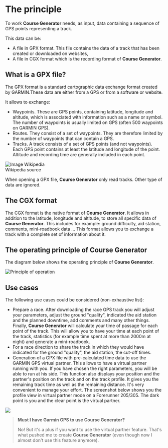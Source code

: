 # The principle

To work **Course Generator** needs, as input, data containing a sequence of GPS points representing a track.

This data can be:

* A file in GPX format. This file contains the data of a track that has been created or downloaded on websites,
* A file in CGX format which is the recording format of **Course Generator**.

## What is a GPX file?

The GPX format is a standard cartographic data exchange format created by GARMIN.These data are either from a GPS or from a software or website.

It allows to exchange:

* Waypoints. These are GPS points, containing latitude, longitude and altitude, which is associated with information such as a name or symbol. The number of waypoints is usually limited on GPS (often 500 waypoints on GARMIN GPS).
* Routes. They consist of a set of waypoints. They are therefore limited by the number of waypoints that can contain a GPS.
* Tracks. A track consists of a set of GPS points (and not waypoints). Each GPS point contains at least the latitude and longitude of the point. Altitude and recording time are generally included in each point.

![Image Wikipedia](./images/CG40_GPX.png)  
Wikipedia source

When opening a GPX file, **Course Generator** only read tracks. Other type of data are ignored.

## The CGX format

The CGX format is the native format of **Course Generator**. It allows in addition to the latitude, longitude and altitude, to store all specific data of **Course Generator**. This includes for example: ground difficulty, aid station, comments, mini-roadbook data ... This format allows you to exchange a track with a complete set of information about it.

## The operating principle of Course Generator

The diagram below shows the operating principle of **Course Generator**.

![Principle of operation](./images/CG40_Principe.png)

## Use cases

The following use cases could be considered (non-exhaustive list):

* Prepare a race. After downloading the race GPS track you will adjust your parameters, adjust the ground "quality", indicated the aid station and the planned downtime, add comments and many other things. Finally, **Course Generator** will calculate your time of passage for each point of the track. This will allow you to have your time at each point of the track, statistics (for example time spent at more than 2000m at night) and generate a mini-roadbook.
* For a race direction to share the track in which they would have indicated for the ground "quality", the aid station, the cut-off times.
* Generation of a GPX file with pre-calculated time data to use the GARMIN GPS virtual partner. This allows to have a virtual partner running with you. If you have chosen the right parameters, you will be able to run at his side. This function also displays your position and the partner's position on the track and on the track profile. It gives you the remaining track time as well as the remaining distance. It's very convenient to manage your effort. The screenshot below shows you the profile view in virtual partner mode on a Forerunner 205/305. The dark point is you and the clear point is the virtual partner.

![](./images/CG40_Virtual_Partner.jpg)


> __Must I have Garmin GPS to use **Course Generator**?__
>
> No! But it's a plus if you want to use the virtual partner feature. That's what pushed me to create **Course Generator** (even though now I almost don't use this feature anymore).
